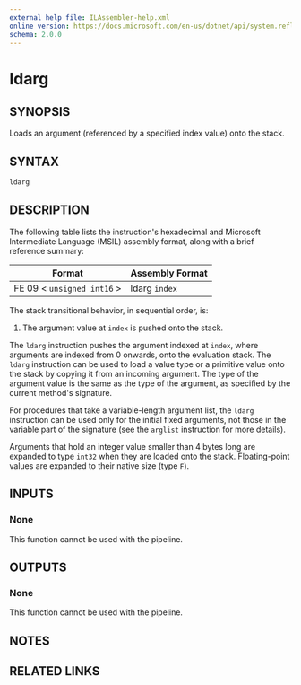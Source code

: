 ```yaml
---
external help file: ILAssembler-help.xml
online version: https://docs.microsoft.com/en-us/dotnet/api/system.reflection.emit.opcodes.ldarg
schema: 2.0.0
---
```


# ldarg

## SYNOPSIS

Loads an argument (referenced by a specified index value) onto the stack.

## SYNTAX

```powershell
ldarg
```

## DESCRIPTION

The following table lists the instruction's hexadecimal and Microsoft Intermediate Language (MSIL) assembly format, along with a brief reference summary:

| Format                     | Assembly Format |
| -------------------------- | --------------- |
| FE 09 < `unsigned int16` > | ldarg `index`   |

 The stack transitional behavior, in sequential order, is:

1.  The argument value at `index` is pushed onto the stack.

 The `ldarg` instruction pushes the argument indexed at `index`, where arguments are indexed from 0 onwards, onto the evaluation stack. The `ldarg` instruction can be used to load a value type or a primitive value onto the stack by copying it from an incoming argument. The type of the argument value is the same as the type of the argument, as specified by the current method's signature.

 For procedures that take a variable-length argument list, the `ldarg` instruction can be used only for the initial fixed arguments, not those in the variable part of the signature (see the `arglist` instruction for more details).

 Arguments that hold an integer value smaller than 4 bytes long are expanded to type `int32` when they are loaded onto the stack. Floating-point values are expanded to their native size (type `F`).

## INPUTS

### None

This function cannot be used with the pipeline.

## OUTPUTS

### None

This function cannot be used with the pipeline.

## NOTES

## RELATED LINKS
